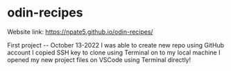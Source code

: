 # odin-recipes

Website link: https://npate5.github.io/odin-recipes/

First project -- October 13-2022
I was able to create new repo using GitHub account
I copied SSH key to clone using Terminal on to my local machine
I opened my new project files on VSCode using Terminal directly!


